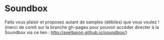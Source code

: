 # Soundbox
Faits vous plaisir et proposez autant de samples (débiles) que vous voulez !  
(merci de comit sur la branche gh-pages pour pouvoir accéder directer à la Soundbox via ce lien : http://axelbaron.github.io/soundbox/)
